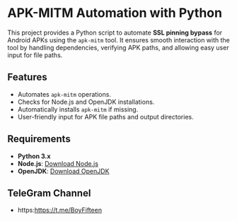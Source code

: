 # APK-MITM Automation with Python

This project provides a Python script to automate **SSL pinning bypass** for Android APKs using the `apk-mitm` tool. It ensures smooth interaction with the tool by handling dependencies, verifying APK paths, and allowing easy user input for file paths.

## Features
- Automates `apk-mitm` operations.
- Checks for Node.js and OpenJDK installations.
- Automatically installs `apk-mitm` if missing.
- User-friendly input for APK file paths and output directories.

## Requirements
- **Python 3.x**
- **Node.js**: [Download Node.js](https://nodejs.org/)
- **OpenJDK**: [Download OpenJDK](https://jdk.java.net/)

## TeleGram Channel

- https:https://t.me/BoyFifteen
